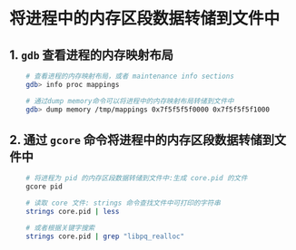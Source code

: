 # 将进程中的内存区段数据转储到文件中

## 1. `gdb` 查看进程的内存映射布局

```bash
    # 查看进程的内存映射布局，或者 maintenance info sections
    gdb> info proc mappings

    # 通过dump memory命令可以将进程中的内存映射布局转储到文件中
    gdb> dump memory /tmp/mappings 0x7f5f5f5f0000 0x7f5f5f5f1000
```

## 2. 通过 `gcore` 命令将进程中的内存区段数据转储到文件中

```bash
    # 将进程为 pid 的内存区段数据转储到文件中:生成 core.pid 的文件
    gcore pid

    # 读取 core 文件: strings 命令查找文件中可打印的字符串
    strings core.pid | less

    # 或者根据关键字搜索
    strings core.pid | grep "libpq_realloc"
```
